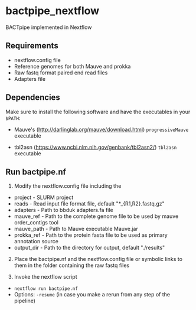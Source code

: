 # bactpipe_nextflow
BACTpipe  implemented in Nextflow

## Requirements
* nextflow.config file
* Reference genomes for both Mauve and prokka
* Raw fastq format paired end read files
* Adapters file

## Dependencies

Make sure to install the following software and have the executables in your `$PATH`:

* Mauve's (http://darlinglab.org/mauve/download.html) `progressiveMauve` executable

* tbl2asn (https://www.ncbi.nlm.nih.gov/genbank/tbl2asn2/) `tbl2asn` executable


## Run bactpipe.nf 

1. Modify the nextflow.config file including the 

* project - SLURM project
* reads - Read input file format file, default "*_{R1,R2}.fastq.gz"
* adapters - Path to bbduk adapters.fa file
* mauve_ref - Path to the complete genome file to be used by mauve order_contigs tool
* mauve_path - Path to Mauve executable Mauve.jar
* prokka_ref - Path to the protein fasta file to be used as primary annotation source
* output_dir - Path to the directory for output, default "./results"

2. Place the bactpipe.nf and the nextflow.config file or symbolic links to them in the folder containing the raw fastq files

3. Invoke the nextflow script
*  `nextflow run bactpipe.nf`
*  Options: `-resume` (in case you make a rerun from any step of the pipeline)
